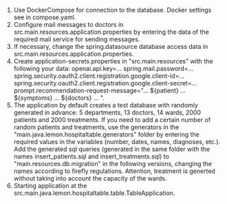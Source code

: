 1) Use DockerCompose for connection to the database. Docker settings see in compose.yaml.
2) Configure mail messages to doctors in src.main.resources.application.properties by entering the data of the required mail service for sending messages.
3) If necessary, change the spring.datasource database access data in src.main.resources.application.properties.
4) Create application-secrets.properties in "src.main.resources" with the following your data:
   openai.api.key=...
   spring.mail.password=...
   spring.security.oauth2.client.registration.google.client-id=...
   spring.security.oauth2.client.registration.google.client-secret=...
   prompt.recommendation-request-message="... ${patient} ... ${symptoms} ... ${doctors} ... ".
5) The application by default creates a test database with randomly generated in advance: 5 departments, 13 doctors, 14 wards, 2000 patients and 2000 treatments. If you need to add a certain number of random patients and treatments, use the generators in the "main.java.lemon.hospitaltable.generators" folder by entering the required values ​​in the variables (number, dates, names, diagnoses, etc.). Add the generated sql queries (generated in the same folder with the names insert_patients.sql and insert_treatments.sql) to "main.resources.db.migration" in the following versions, changing the names according to firefly regulations. Attention, treatment is generted without taking into account the capacity of the wards.
6) Starting application at the src.main.java.lemon.hospitaltable.table.TableApplication.